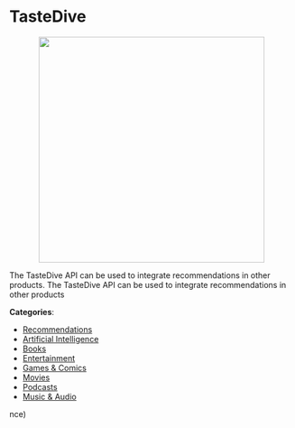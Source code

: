 # TasteDive
<p align="center">
    <img width="400" src="https://raw.githubusercontent.com/apis-list/apis-list/apis/tastedive/logo_256x256.png" />
</p>

The TasteDive API can be used to integrate recommendations in other products. The TasteDive API can be used to integrate recommendations in other products



**Categories**:
- [Recommendations](https://github.com/apis-list/apis-list#recommendations)
- [Artificial Intelligence](https://github.com/apis-list/apis-list#artificial-intelligence)
- [Books](https://github.com/apis-list/apis-list#books)
- [Entertainment](https://github.com/apis-list/apis-list#entertainment)
- [Games & Comics](https://github.com/apis-list/apis-list#games-and-comics)
- [Movies](https://github.com/apis-list/apis-list#movies)
- [Podcasts](https://github.com/apis-list/apis-list#podcasts)
- [Music & Audio](https://github.com/apis-list/apis-list#music-and-audio)



nce)



